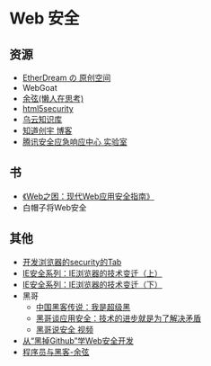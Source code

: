 # Web 安全

## 资源
* [EtherDream の 原创空间](http://www.cnblogs.com/index-html)
* WebGoat
* [余弦(懒人在思考)](http://evilcos.me/)
* [html5security](http://html5security.org/)
* [乌云知识库](http://drops.wooyun.org/)
* [知道创宇 博客](http://blog.knownsec.com/)
* [腾讯安全应急响应中心 实验室](http://security.tencent.com/index.php/opensource/all)

## 书
* [《Web之困：现代Web应用安全指南》](http://wenku.it168.com/d_001267004.shtml)
* 白帽子将Web安全

## 其他
* [开发浏览器的security的Tab](https://github.com/craigfrancis/dev-security)
* [IE安全系列：IE浏览器的技术变迁（上）](http://www.infoq.com/cn/articles/Internet-Explorer-Security1)
* [IE安全系列：IE浏览器的技术变迁（下）](http://www.infoq.com/cn/articles/Internet-Explorer-Security2)
* 黑哥
	* [中国黑客传说：我是超级黑](http://www1.taosay.net/index.php/2013/02/27/%e4%b8%ad%e5%9b%bd%e9%bb%91%e5%ae%a2%e4%bc%a0%e8%af%b4%ef%bc%9a%e6%88%91%e6%98%af%e8%b6%85%e7%ba%a7%e9%bb%91/)
	* [黑哥谈应用安全：技术的进步就是为了解决矛盾](http://www.infoq.com/cn/news/2014/02/superhei-on-security/%20)
	* [黑哥说安全 视频](https://github.com/iamjoel/web-security/issues/7)
* [从“黑掉Github”学Web安全开发](http://coolshell.cn/articles/11021.html)
* [程序员与黑客-余弦](http://www.infoq.com/cn/presentations/programmers-and-hackers)